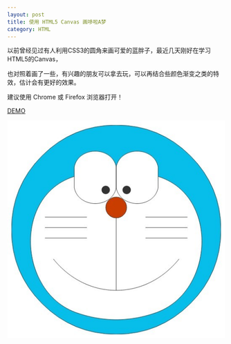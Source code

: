 ```yaml
---
layout: post
title: 使用 HTML5 Canvas 画哆啦A梦
category: HTML
---
```


以前曾经见过有人利用CSS3的圆角来画可爱的蓝胖子，最近几天刚好在学习HTML5的Canvas，

也对照着画了一些，有兴趣的朋友可以拿去玩，可以再结合些颜色渐变之类的特效，估计会有更好的效果。

建议使用 Chrome 或 Firefox 浏览器打开！

[DEMO](/demo/html5-canvas-doraemon.html)

![使用 HTML5 Canvas 画哆啦A梦](/uploads/2011/07/html5-canvas-doraemon.jpg "使用 HTML5 Canvas 画哆啦A梦")
